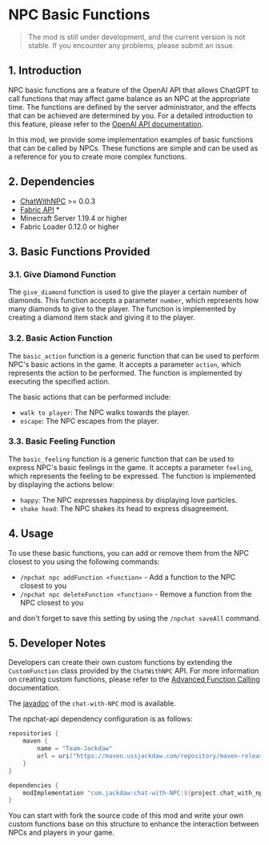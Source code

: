# NPC Basic Functions

> The mod is still under development, and the current version is not stable. If you encounter any problems, please
> submit an issue.

## 1. Introduction

NPC basic functions are a feature of the OpenAI API that allows ChatGPT to call functions that may affect game balance
as an NPC at the appropriate time. The functions are defined by the server administrator, and the effects that can be
achieved are determined by you. For a detailed introduction to this feature, please refer to
the [OpenAI API documentation](https://beta.openai.com/docs/api-reference/function-calls/create-function-call).

In this mod, we provide some implementation examples of basic functions that can be called by NPCs. These functions are
simple and can be used as a reference for you to create more complex functions.

## 2. Dependencies

- [ChatWithNPC](https://npchat.jackdaw.wdr.im/) >= 0.0.3
- [Fabric API](https://www.curseforge.com/minecraft/mc-mods/fabric-api) *
- Minecraft Server 1.19.4 or higher
- Fabric Loader 0.12.0 or higher

## 3. Basic Functions Provided

### 3.1. Give Diamond Function

The `give_diamond` function is used to give the player a certain number of diamonds. This function accepts a
parameter `number`, which represents how many diamonds to give to the player. The function is implemented by creating a
diamond item stack and giving it to the player.

### 3.2. Basic Action Function

The `basic_action` function is a generic function that can be used to perform NPC's basic actions in the game. It
accepts a parameter `action`, which represents the action to be performed. The function is implemented by executing the
specified action.

The basic actions that can be performed include:

- `walk to player`: The NPC walks towards the player.
- `escape`: The NPC escapes from the player.

### 3.3. Basic Feeling Function

The `basic_feeling` function is a generic function that can be used to express NPC's basic feelings in the game. It
accepts a parameter `feeling`, which represents the feeling to be expressed. The function is implemented by displaying
the actions below:

- `happy`: The NPC expresses happiness by displaying love particles.
- `shake head`: The NPC shakes its head to express disagreement.

## 4. Usage

To use these basic functions, you can add or remove them from the NPC closest to you using the following commands:

- `/npchat npc addFunction <function>` - Add a function to the NPC closest to you
- `/npchat npc deleteFunction <function>` - Remove a function from the NPC closest to you

and don't forget to save this setting by using the `/npchat saveAll` command.

## 5. Developer Notes

Developers can create their own custom functions by extending the `CustomFunction` class provided by the `ChatWithNPC`
API. For more information on creating custom functions, please refer to
the [Advanced Function Calling](https://npchat.jackdaw.wdr.im/docs/Advanced.html) documentation.

The [javadoc](https://npchat.doc.ussjackdaw.com) of the `chat-with-NPC` mod is available.

The npchat-api dependency configuration is as follows:

```groovy
repositories {
    maven {
        name = "Team-Jackdaw"
        url = uri("https://maven.ussjackdaw.com/repository/maven-releases/")
    }
}

dependencies {
    modImplementation "com.jackdaw:chat-with-NPC:${project.chat_with_npc_version}"
}
```

You can start with fork the source code of this mod and write your own custom functions base on this structure to
enhance the interaction between NPCs and players in your game.

